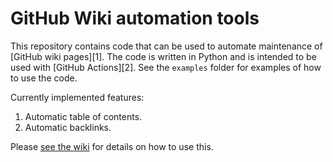 # GitHub Wiki automation tools

This repository contains code that can be used to automate maintenance of [GitHub wiki pages][1].
The code is written in Python and is intended to be used with [GitHub Actions][2].
See the `examples` folder for examples of how to use the code.

Currently implemented features:

1. Automatic table of contents.
2. Automatic backlinks.

Please [see the wiki](https://github.com/umonkey/github-wiki-tools/wiki) for details on how to use this.
